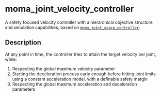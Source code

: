 # moma_joint_velocity_controller

A safety focused velocity controller with a hierarchical objective structure and simulation capabilities, based on [`moma_joint_space_controller`](../moma_joint_space_controller).

## Description

At any point in time, the controller tries to attain the target velocity per joint, while:

1. Respecting the global maximum velocity parameter
2. Starting the deceleration process early enough before hitting joint limits using a constant acceleration model, with a definable safety margin
3. Respecting the global maximum acceleration and deceleration parameters